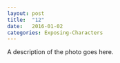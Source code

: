 ```yaml
---
layout: post
title:  "12"
date:   2016-01-02
categories: Exposing-Characters
---
```

A description of the photo goes here.
